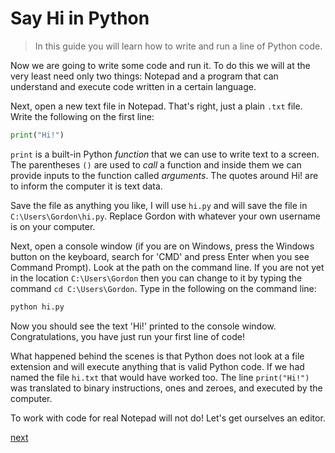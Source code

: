 # Say Hi in Python

> In this guide you will learn how to write and run a line of Python code.

Now we are going to write some code and run it. To do this we will at the very least need only two things: Notepad and a program that can understand and execute code written in a certain language.



Next, open a new text file in Notepad. That's right, just a plain `.txt` file. Write the following on the first line:
```python
print("Hi!")
```
`print` is a built-in Python _function_ that we can use to write text to a screen. The parentheses `()` are used to _call_ a function and inside them we can provide inputs to the function called _arguments_. The quotes around Hi! are to inform the computer it is text data.

Save the file as anything you like, I will use `hi.py` and will save the file in `C:\Users\Gordon\hi.py`. Replace Gordon with whatever your own username is on your computer.

Next, open a console window (if you are on Windows, press the Windows button on the keyboard, search for 'CMD' and press Enter when you see Command Prompt). Look at the path on the command line. If you are not yet in the location `C:\Users\Gordon` then you can change to it by typing the command `cd C:\Users\Gordon`. Type in the following on the command line:
```cmd
python hi.py
```

Now you should see the text 'Hi!' printed to the console window. Congratulations, you have just run your first line of code!

What happened behind the scenes is that Python does not look at a file extension and will execute anything that is valid Python code. If we had named the file `hi.txt` that would have worked too. The line `print("Hi!")` was translated to binary instructions, ones and zeroes, and executed by the computer.

To work with code for real Notepad will not do! Let's get ourselves an editor.

[next](editor.md)
